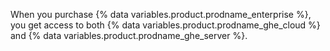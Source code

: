 When you purchase {% data variables.product.prodname_enterprise %}, you get access to both {% data variables.product.prodname_ghe_cloud %} and {% data variables.product.prodname_ghe_server %}.
